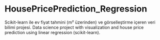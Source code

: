 # HousePricePrediction_Regression
Scikit-learn ile ev fiyat tahmini (m² üzerinden) ve görselleştirme içeren veri bilimi projesi.   Data science project with visualization and house price prediction using linear regression (scikit-learn).
